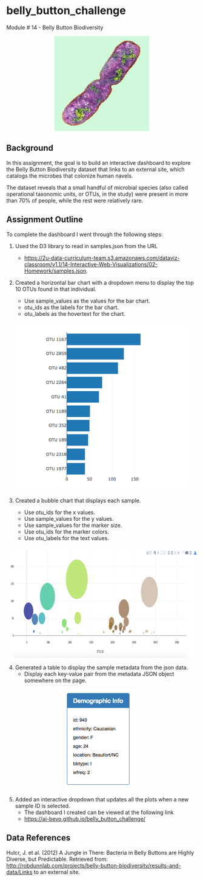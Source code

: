 # belly_button_challenge
Module # 14 - Belly Button Biodiversity

<p align="center">
<img src="Images/bacteria.jpg" alt="belly button bacteria" width="250" height="250">
</p>


## Background 

In this assignment, the goal is to build an interactive dashboard to explore the Belly Button Biodiversity dataset that links to an external site, which catalogs the microbes that colonize human navels.

The dataset reveals that a small handful of microbial species (also called operational taxonomic units, or OTUs, in the study) were present in more than 70% of people, while the rest were relatively rare.

## Assignment Outline 
To complete the dashboard I went through the following steps:

1. Used the D3 library to read in samples.json from the URL 
    - https://2u-data-curriculum-team.s3.amazonaws.com/dataviz-classroom/v1.1/14-Interactive-Web-Visualizations/02-Homework/samples.json.

2. Created a horizontal bar chart with a dropdown menu to display the top 10 OTUs found in that individual.
    - Use sample_values as the values for the bar chart.
    - otu_ids as the labels for the bar chart.
    - otu_labels as the hovertext for the chart.

<p align="center">
<img src="Images/hw01.png" alt="bar chart" width="480" height="443">
</p>

3. Created a bubble chart that displays each sample.

    - Use otu_ids for the x values.
    - Use sample_values for the y values.
    - Use sample_values for the marker size.
    - Use otu_ids for the marker colors.
    - Use otu_labels for the text values.

<p align="center">
<img src="Images/bubble_chart.png" alt="bubble chart" width="909.27" height="292.17">
</p>

4. Generated a table to display the sample metadata from the json data.
    - Display each key-value pair from the metadata JSON object somewhere on the page.

<p align="center">
<img src="Images/hw03.png" alt="meta data tabe" width="202" height="265">
</p>


5. Added an interactive dropdown that updates all the plots when a new sample ID is selected.
    - The dashboard I created can be viewed at the following link 
    - <a href="{{ url_for('Belly Button Challenge') }}">https://ai-bevo.github.io/belly_button_challenge/</a> 


## Data References

Hulcr, J. et al. (2012) A Jungle in There: Bacteria in Belly Buttons are Highly Diverse, but Predictable. Retrieved from: http://robdunnlab.com/projects/belly-button-biodiversity/results-and-data/Links to an   external site.